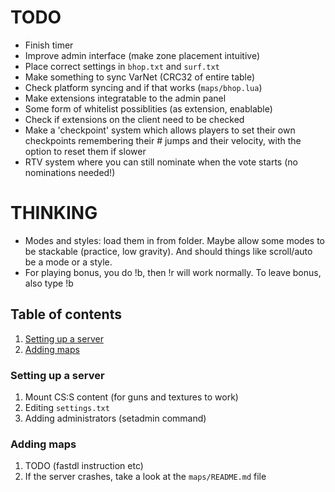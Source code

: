# TODO
- Finish timer
- Improve admin interface (make zone placement intuitive)
- Place correct settings in `bhop.txt` and `surf.txt`
- Make something to sync VarNet (CRC32 of entire table)
- Check platform syncing and if that works (`maps/bhop.lua`)
- Make extensions integratable to the admin panel
- Some form of whitelist possiblities (as extension, enablable)
- Check if extensions on the client need to be checked
- Make a 'checkpoint' system which allows players to set their own checkpoints remembering their # jumps and their velocity, with the option to reset them if slower
- RTV system where you can still nominate when the vote starts (no nominations needed!)

# THINKING
- Modes and styles: load them in from folder. Maybe allow some modes to be stackable (practice, low gravity). And should things like scroll/auto be a mode or a style.
- For playing bonus, you do !b, then !r will work normally. To leave bonus, also type !b

## Table of contents
1. [Setting up a server](#settingup)
2. [Adding maps](#addingmaps)

### <a name="settingup"></a>Setting up a server
1. Mount CS:S content (for guns and textures to work)
2. Editing `settings.txt`
3. Adding administrators (setadmin command)

### <a name="addingmaps"></a>Adding maps
1. TODO (fastdl instruction etc)
2. If the server crashes, take a look at the `maps/README.md` file
